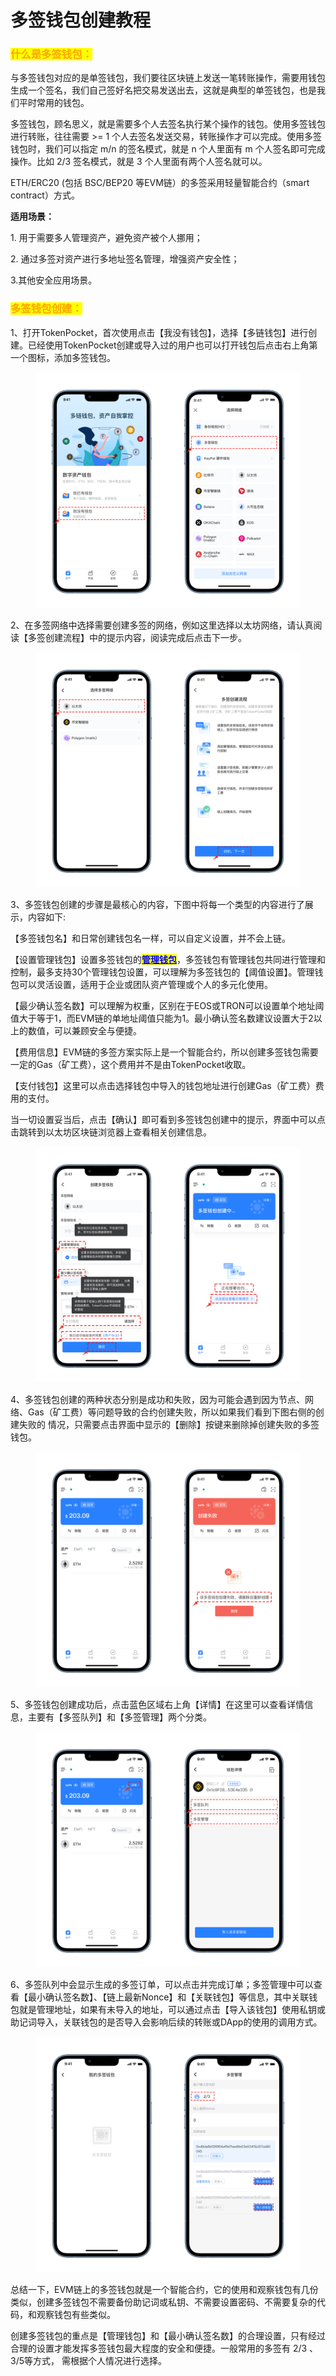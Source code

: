 # 多签钱包创建教程

### <mark style="color:orange;">什么是多签钱包：</mark>

与多签钱包对应的是单签钱包，我们要往区块链上发送一笔转账操作，需要用钱包生成一个签名，我们自己签好名把交易发送出去，这就是典型的单签钱包，也是我们平时常用的钱包。

多签钱包，顾名思义，就是需要多个人去签名执行某个操作的钱包。使用多签钱包进行转账，往往需要 >= 1 个人去签名发送交易，转账操作才可以完成。使用多签钱包时，我们可以指定 m/n 的签名模式，就是 n 个人里面有 m 个人签名即可完成操作。比如 2/3 签名模式，就是 3 个人里面有两个人签名就可以。

ETH/ERC20 (包括 BSC/BEP20 等EVM链）的多签采用轻量智能合约（smart contract）方式。

**适用场景：**&#x20;

1\. 用于需要多人管理资产，避免资产被个人挪用；&#x20;

2\. 通过多签对资产进行多地址签名管理，增强资产安全性；

3.其他安全应用场景。

### <mark style="color:orange;">多签钱包创建：</mark>

1、打开TokenPocket，首次使用点击【我没有钱包】，选择【多链钱包】进行创建。已经使用TokenPocket创建或导入过的用户也可以打开钱包后点击右上角第一个图标，添加多签钱包。

<figure><img src="../../.gitbook/assets/image (16).png" alt=""><figcaption></figcaption></figure>

2、在多签网络中选择需要创建多签的网络，例如这里选择以太坊网络，请认真阅读【多签创建流程】中的提示内容，阅读完成后点击下一步。

<figure><img src="../../.gitbook/assets/image (6).png" alt=""><figcaption></figcaption></figure>

3、多签钱包创建的步骤是最核心的内容，下图中将每一个类型的内容进行了展示，内容如下:

【多签钱包名】和日常创建钱包名一样，可以自定义设置，并不会上链。

【设置管理钱包】设置多签钱包的[<mark style="color:blue;">**管理钱包**</mark>](https://help.tokenpocket.pro/cn/faq/Multisig-Wallet/Multisig-admin)，多签钱包有管理钱包共同进行管理和控制，最多支持30个管理钱包设置，可以理解为多签钱包的【阈值设置】。管理钱包可以灵活设置，适用于企业或团队资产管理或个人的多元化使用。

【最少确认签名数】可以理解为权重，区别在于EOS或TRON可以设置单个地址阈值大于等于1，而EVM链的单地址阈值只能为1。最小确认签名数建议设置大于2以上的数值，可以兼顾安全与便捷。

【费用信息】EVM链的多签方案实际上是一个智能合约，所以创建多签钱包需要一定的Gas（矿工费），这个费用并不是由TokenPocket收取。

【支付钱包】这里可以点击选择钱包中导入的钱包地址进行创建Gas（矿工费）费用的支付。

当一切设置妥当后，点击【确认】即可看到多签钱包创建中的提示，界面中可以点击跳转到以太坊区块链浏览器上查看相关创建信息。

<figure><img src="../../.gitbook/assets/image (18).png" alt=""><figcaption></figcaption></figure>

4、多签钱包创建的两种状态分别是成功和失败，因为可能会遇到因为节点、网络、Gas（矿工费）等问题导致的合约创建失败，所以如果我们看到下图右侧的创建失败的 情况，只需要点击界面中显示的【删除】按键来删除掉创建失败的多签钱包。

<figure><img src="../../.gitbook/assets/image (15).png" alt=""><figcaption></figcaption></figure>

5、多签钱包创建成功后，点击蓝色区域右上角【详情】在这里可以查看详情信息，主要有【多签队列】和【多签管理】两个分类。

<figure><img src="../../.gitbook/assets/image (13).png" alt=""><figcaption></figcaption></figure>

6、多签队列中会显示生成的多签订单，可以点击并完成订单；多签管理中可以查看【最小确认签名数】、【链上最新Nonce】和【关联钱包】等信息，其中关联钱包就是管理地址，如果有未导入的地址，可以通过点击【导入该钱包】使用私钥或助记词导入，关联钱包的是否导入会影响后续的转账或DApp的使用的调用方式。

<figure><img src="../../.gitbook/assets/image (9).png" alt=""><figcaption></figcaption></figure>

总结一下，EVM链上的多签钱包就是一个智能合约，它的使用和观察钱包有几份类似，创建多签钱包不需要备份助记词或私钥、不需要设置密码、不需要复杂的代码，和观察钱包有些类似。

创建多签钱包的重点是【管理钱包】和【最小确认签名数】的合理设置，只有经过合理的设置才能发挥多签钱包最大程度的安全和便捷。一般常用的多签有 2/3 、3/5等方式， 需根据个人情况进行选择。
